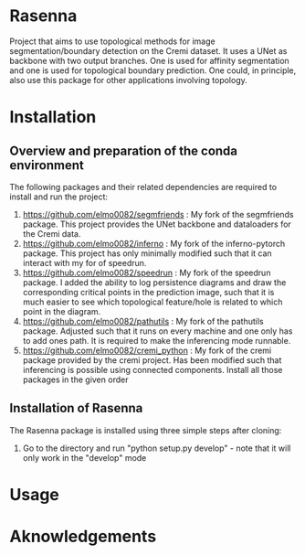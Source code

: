 # Rasenna
Project that aims to use topological methods for image segmentation/boundary detection on the Cremi dataset. It uses a UNet as backbone with two output branches.
One is used for affinity segmentation and one is used for topological boundary prediction. One could, in principle, also use this package for other applications involving topology.


# Installation

## Overview and preparation of the conda environment

The following packages and their related dependencies are required to install and run the project:
1. https://github.com/elmo0082/segmfriends : My fork of the segmfriends package. This project provides the UNet backbone and dataloaders for the Cremi data.
2. https://github.com/elmo0082/inferno : My fork of the inferno-pytorch package. This project has only minimally modified such that it can interact with my for of speedrun.
3. https://github.com/elmo0082/speedrun : My fork of the speedrun package. I added the ability to log persistence diagrams and draw the corresponding critical points in the prediction image, such that it is much easier to see which topological feature/hole is related to which point in the diagram.
4. https://github.com/elmo0082/pathutils : My fork of the pathutils package. Adjusted such that it runs on every machine and one only has to add ones path. It is required to make the inferencing mode runnable.
5. https://github.com/elmo0082/cremi_python : My fork of the cremi package provided by the cremi project. Has been modified such that inferencing is possible using connected components.
Install all those packages in the given order 

## Installation of Rasenna

The Rasenna package is installed using three simple steps after cloning:
1. Go to the directory and run "python setup.py develop" - note that it will only work in the "develop" mode

# Usage


# Aknowledgements

